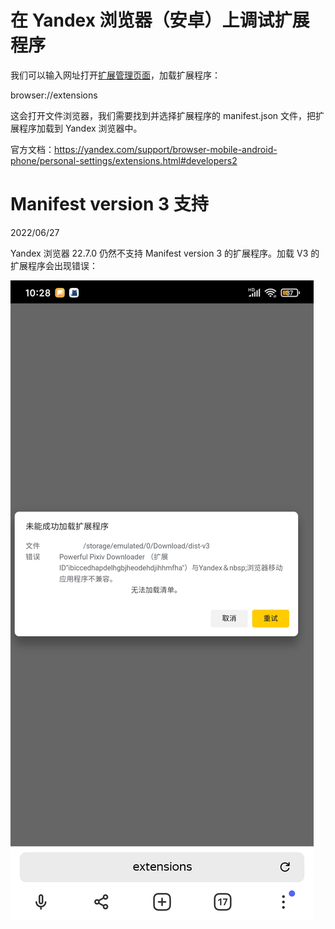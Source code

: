 # 在 Yandex 浏览器（安卓）上调试扩展程序

我们可以输入网址打开[扩展管理页面](browser://extensions)，加载扩展程序：

browser://extensions

这会打开文件浏览器，我们需要找到并选择扩展程序的 manifest.json 文件，把扩展程序加载到 Yandex 浏览器中。

官方文档：https://yandex.com/support/browser-mobile-android-phone/personal-settings/extensions.html#developers2

# Manifest version 3 支持

2022/06/27

Yandex 浏览器 22.7.0 仍然不支持 Manifest version 3 的扩展程序。加载 V3 的扩展程序会出现错误：

![](./images/Screenshot_2022-06-27-10-28-34-210_com.yandex.bro.jpg)